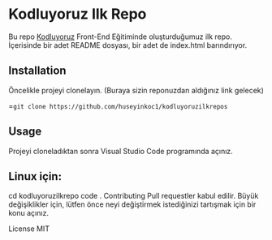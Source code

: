 # Kodluyoruz Ilk Repo


Bu repo [Kodluyoruz](https://www.kodluyoruz.org/) Front-End Eğitiminde oluşturduğumuz ilk repo. İçerisinde bir adet README dosyası, bir adet de index.html barındırıyor.


## Installation


Öncelikle projeyi clonelayın. (Buraya sizin reponuzdan aldığınız link gelecek)

=`git clone https://github.com/huseyinkoc1/kodluyoruzilkrepos`

## Usage
Projeyi cloneladıktan sonra Visual Studio Code programında açınız.

## Linux için:

cd kodluyoruzilkrepo
code .
Contributing
Pull requestler kabul edilir. Büyük değişiklikler için, lütfen önce neyi değiştirmek istediğinizi tartışmak için bir konu açınız.

License
MIT